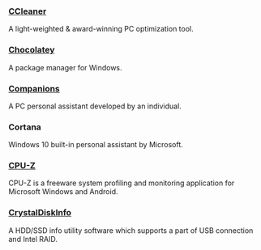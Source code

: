 ### [CCleaner](https://www.piriform.com/CCLEANER)

A light-weighted & award-winning PC optimization tool.

### [Chocolatey](https://chocolatey.org/)

A package manager for Windows.

### [Companions](http://www.jackeriss.com/companions.htm)

A PC personal assistant developed by an individual.

### Cortana

Windows 10 built-in personal assistant by Microsoft.

### [CPU-Z](http://www.cpuid.com/softwares/cpu-z.html)

CPU-Z is a freeware system profiling and monitoring application for Microsoft Windows and Android.

### [CrystalDiskInfo](http://crystalmark.info/)

A HDD/SSD info utility software which supports a part of USB connection and Intel RAID.

